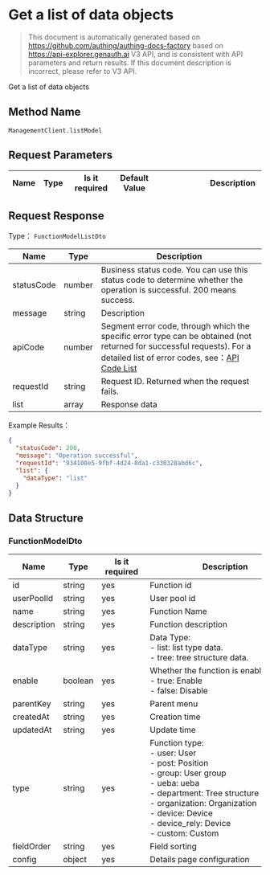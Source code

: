 # Get a list of data objects

<!--
Warning ⚠️:
Do not modify this document directly,
https://github.com/Authing/authing-docs-factory
Use this project to generate
-->

<LastUpdated />

> This document is automatically generated based on https://github.com/authing/authing-docs-factory based on https://api-explorer.genauth.ai V3 API, and is consistent with API parameters and return results. If this document description is incorrect, please refer to V3 API.

Get a list of data objects

## Method Name

`ManagementClient.listModel`

## Request Parameters

| Name | Type | <div style="width:80px">Is it required</div> | <div style="width:60px">Default Value</div> | <div style="width:300px">Description</div> | <div style="width:200px">Example Value</div> |
| ---- | ---- | -------------------------------------------- | ------------------------------------------- | ------------------------------------------ | -------------------------------------------- |

## Request Response

Type： `FunctionModelListDto`

| Name       | Type   | Description                                                                                                                                                                                                                                                                                                                                       |
| ---------- | ------ | ------------------------------------------------------------------------------------------------------------------------------------------------------------------------------------------------------------------------------------------------------------------------------------------------------------------------------------------------- |
| statusCode | number | Business status code. You can use this status code to determine whether the operation is successful. 200 means success.                                                                                                                                                                                                                           |
| message    | string | Description                                                                                                                                                                                                                                                                                                                                       |
| apiCode    | number | Segment error code, through which the specific error type can be obtained (not returned for successful requests). For a detailed list of error codes, see：[API Code List](https://api-explorer.genauth.ai/?tag=group/%E5%BC%80%E5%8F%91%E5%87%86%E5%A4%87#tag/%E5%BC%80%E5%8F%91%E5%87%86%E5%A4%87/%E9%94%99%E8%AF%AF%E5%A4%84%E7%90%86/apiCode) |
| requestId  | string | Request ID. Returned when the request fails.                                                                                                                                                                                                                                                                                                      |
| list       | array  | Response data                                                                                                                                                                                                                                                                                                                                     |

Example Results：

```json
{
  "statusCode": 200,
  "message": "Operation successful",
  "requestId": "934108e5-9fbf-4d24-8da1-c330328abd6c",
  "list": {
    "dataType": "list"
  }
}
```

## Data Structure

### <a id="FunctionModelDto"></a> FunctionModelDto

| Name        | Type    | <div style="width:80px">Is it required</div> | <div style="width:300px">Description</div>                                                                                                                                                                                                   | <div style="width:200px">Example Value</div> |
| ----------- | ------- | -------------------------------------------- | -------------------------------------------------------------------------------------------------------------------------------------------------------------------------------------------------------------------------------------------- | -------------------------------------------- |
| id          | string  | yes                                          | Function id                                                                                                                                                                                                                                  |                                              |
| userPoolId  | string  | yes                                          | User pool id                                                                                                                                                                                                                                 |                                              |
| name        | string  | yes                                          | Function Name                                                                                                                                                                                                                                |                                              |
| description | string  | yes                                          | Function description                                                                                                                                                                                                                         |                                              |
| dataType    | string  | yes                                          | Data Type: <br> - list: list type data. <br> - tree: tree structure data. <br>                                                                                                                                                               | list                                         |
| enable      | boolean | yes                                          | Whether the function is enabled:<br> - true: Enable<br> - false: Disable<br>                                                                                                                                                                 |                                              |
| parentKey   | string  | yes                                          | Parent menu                                                                                                                                                                                                                                  |                                              |
| createdAt   | string  | yes                                          | Creation time                                                                                                                                                                                                                                |                                              |
| updatedAt   | string  | yes                                          | Update time                                                                                                                                                                                                                                  |                                              |
| type        | string  | yes                                          | Function type:<br> - user: User<br> - post: Position<br> - group: User group<br> - ueba: ueba<br> - department: Tree structure data<br> - organization: Organization<br> - device: Device<br> - device_rely: Device<br> - custom: Custom<br> | ueba                                         |
| fieldOrder  | string  | yes                                          | Field sorting                                                                                                                                                                                                                                |                                              |
| config      | object  | yes                                          | Details page configuration                                                                                                                                                                                                                   |                                              |
